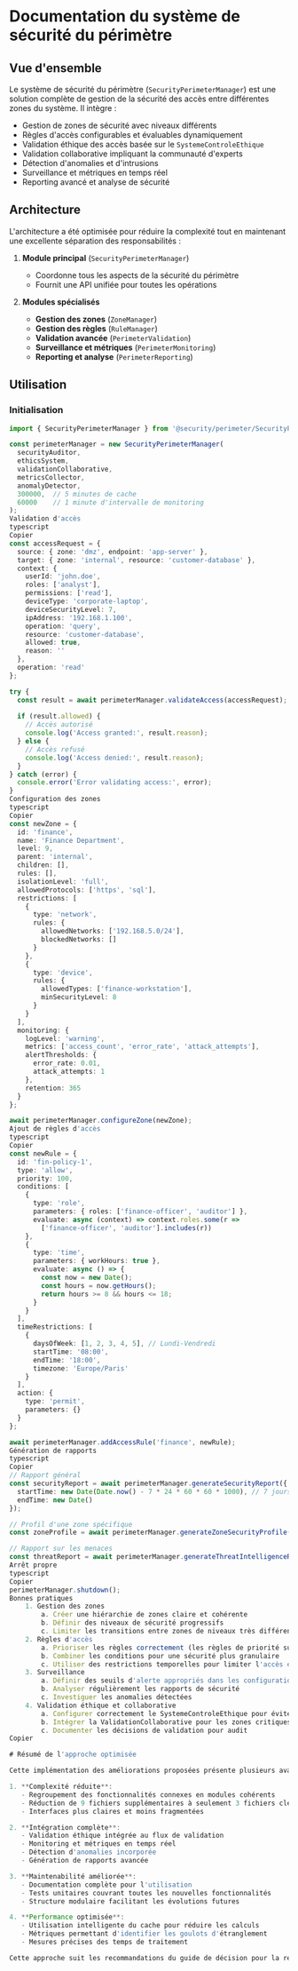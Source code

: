 # Documentation du système de sécurité du périmètre

## Vue d'ensemble

Le système de sécurité du périmètre (`SecurityPerimeterManager`) est une solution complète de gestion de la sécurité des accès entre différentes zones du système. Il intègre :

- Gestion de zones de sécurité avec niveaux différents
- Règles d'accès configurables et évaluables dynamiquement
- Validation éthique des accès basée sur le `SystemeControleEthique`
- Validation collaborative impliquant la communauté d'experts
- Détection d'anomalies et d'intrusions
- Surveillance et métriques en temps réel
- Reporting avancé et analyse de sécurité

## Architecture

L'architecture a été optimisée pour réduire la complexité tout en maintenant une excellente séparation des responsabilités :

1. **Module principal** (`SecurityPerimeterManager`)
   - Coordonne tous les aspects de la sécurité du périmètre
   - Fournit une API unifiée pour toutes les opérations

2. **Modules spécialisés**
   - **Gestion des zones** (`ZoneManager`)
   - **Gestion des règles** (`RuleManager`)
   - **Validation avancée** (`PerimeterValidation`)
   - **Surveillance et métriques** (`PerimeterMonitoring`)
   - **Reporting et analyse** (`PerimeterReporting`)

## Utilisation

### Initialisation

```typescript
import { SecurityPerimeterManager } from '@security/perimeter/SecurityPerimeterManager';

const perimeterManager = new SecurityPerimeterManager(
  securityAuditor,
  ethicsSystem,
  validationCollaborative,
  metricsCollector,
  anomalyDetector,
  300000,  // 5 minutes de cache
  60000    // 1 minute d'intervalle de monitoring
);
Validation d'accès
typescript
Copier
const accessRequest = {
  source: { zone: 'dmz', endpoint: 'app-server' },
  target: { zone: 'internal', resource: 'customer-database' },
  context: {
    userId: 'john.doe',
    roles: ['analyst'],
    permissions: ['read'],
    deviceType: 'corporate-laptop',
    deviceSecurityLevel: 7,
    ipAddress: '192.168.1.100',
    operation: 'query',
    resource: 'customer-database',
    allowed: true,
    reason: ''
  },
  operation: 'read'
};

try {
  const result = await perimeterManager.validateAccess(accessRequest);
  
  if (result.allowed) {
    // Accès autorisé
    console.log('Access granted:', result.reason);
  } else {
    // Accès refusé
    console.log('Access denied:', result.reason);
  }
} catch (error) {
  console.error('Error validating access:', error);
}
Configuration des zones
typescript
Copier
const newZone = {
  id: 'finance',
  name: 'Finance Department',
  level: 9,
  parent: 'internal',
  children: [],
  rules: [],
  isolationLevel: 'full',
  allowedProtocols: ['https', 'sql'],
  restrictions: [
    {
      type: 'network',
      rules: {
        allowedNetworks: ['192.168.5.0/24'],
        blockedNetworks: []
      }
    },
    {
      type: 'device',
      rules: {
        allowedTypes: ['finance-workstation'],
        minSecurityLevel: 8
      }
    }
  ],
  monitoring: {
    logLevel: 'warning',
    metrics: ['access_count', 'error_rate', 'attack_attempts'],
    alertThresholds: {
      error_rate: 0.01,
      attack_attempts: 1
    },
    retention: 365
  }
};

await perimeterManager.configureZone(newZone);
Ajout de règles d'accès
typescript
Copier
const newRule = {
  id: 'fin-policy-1',
  type: 'allow',
  priority: 100,
  conditions: [
    {
      type: 'role',
      parameters: { roles: ['finance-officer', 'auditor'] },
      evaluate: async (context) => context.roles.some(r => 
        ['finance-officer', 'auditor'].includes(r))
    },
    {
      type: 'time',
      parameters: { workHours: true },
      evaluate: async () => {
        const now = new Date();
        const hours = now.getHours();
        return hours >= 8 && hours <= 18;
      }
    }
  ],
  timeRestrictions: [
    {
      daysOfWeek: [1, 2, 3, 4, 5], // Lundi-Vendredi
      startTime: '08:00',
      endTime: '18:00',
      timezone: 'Europe/Paris'
    }
  ],
  action: {
    type: 'permit',
    parameters: {}
  }
};

await perimeterManager.addAccessRule('finance', newRule);
Génération de rapports
typescript
Copier
// Rapport général
const securityReport = await perimeterManager.generateSecurityReport({
  startTime: new Date(Date.now() - 7 * 24 * 60 * 60 * 1000), // 7 jours
  endTime: new Date()
});

// Profil d'une zone spécifique
const zoneProfile = await perimeterManager.generateZoneSecurityProfile('finance');

// Rapport sur les menaces
const threatReport = await perimeterManager.generateThreatIntelligenceReport();
Arrêt propre
typescript
Copier
perimeterManager.shutdown();
Bonnes pratiques
    1. Gestion des zones 
        a. Créer une hiérarchie de zones claire et cohérente
        b. Définir des niveaux de sécurité progressifs
        c. Limiter les transitions entre zones de niveaux très différents
    2. Règles d'accès 
        a. Prioriser les règles correctement (les règles de priorité supérieure sont évaluées en premier)
        b. Combiner les conditions pour une sécurité plus granulaire
        c. Utiliser des restrictions temporelles pour limiter l'accès en dehors des heures ouvrables
    3. Surveillance 
        a. Définir des seuils d'alerte appropriés dans les configurations de zone
        b. Analyser régulièrement les rapports de sécurité
        c. Investiguer les anomalies détectées
    4. Validation éthique et collaborative 
        a. Configurer correctement le SystemeControleEthique pour éviter les faux positifs
        b. Intégrer la ValidationCollaborative pour les zones critiques
        c. Documenter les décisions de validation pour audit
Copier

# Résumé de l'approche optimisée

Cette implémentation des améliorations proposées présente plusieurs avantages majeurs par rapport à l'approche initiale:

1. **Complexité réduite**:
   - Regroupement des fonctionnalités connexes en modules cohérents
   - Réduction de 9 fichiers supplémentaires à seulement 3 fichiers clés
   - Interfaces plus claires et moins fragmentées

2. **Intégration complète**:
   - Validation éthique intégrée au flux de validation
   - Monitoring et métriques en temps réel
   - Détection d'anomalies incorporée
   - Génération de rapports avancée

3. **Maintenabilité améliorée**:
   - Documentation complète pour l'utilisation
   - Tests unitaires couvrant toutes les nouvelles fonctionnalités
   - Structure modulaire facilitant les évolutions futures

4. **Performance optimisée**:
   - Utilisation intelligente du cache pour réduire les calculs
   - Métriques permettant d'identifier les goulots d'étranglement
   - Mesures précises des temps de traitement

Cette approche suit les recommandations du guide de décision pour la refactorisation tout en préservant l'align
